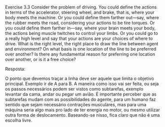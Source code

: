 Exercise 3.3 Consider the problem of driving. You could define the actions in terms of
the accelerator, steering wheel, and brake, that is, where your body meets the machine.
Or you could define them farther out—say, where the rubber meets the road, considering
your actions to be tire torques. Or you could define them farther in—say, where your
brain meets your body, the actions being muscle twitches to control your limbs. Or you
could go to a really high level and say that your actions are your choices of where to drive.
What is the right level, the right place to draw the line between agent and environment?
On what basis is one location of the line to be preferred over another? Is there any
fundamental reason for preferring one location over another, or is it a free choice?

Resposta:

O ponto que devemos traçar a linha deve ser aquele que limita o objetivo principal. Exemplo ir de A para B. A maneira como isso vai ser feita, ou seja os passos necessários podem ser vistos como subtarefas, exemplo levantar da cama, andar ou pegar um avião. É importante perceber que as subtarefas mudam com as possibilidades do agente, para um humano faz sentido que sejam necessário contrações musculares, mas para uma máquina seria algo mais pro lado de ter energia no motor, ou mesmo utilizar outra forma de deslocamento. Baseando-se nisso, fica claro que não é uma escolha livre.

